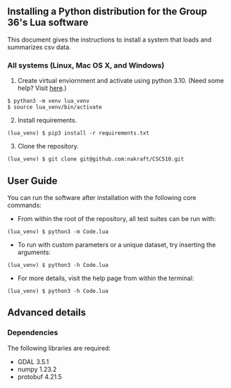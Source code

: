 ## Installing a Python distribution for the Group 36's Lua software 

This document gives the instructions to install a system that loads and summarizes csv data.  

### All systems (Linux, Mac OS X, and Windows)

1. Create virtual enviornment and activate using python 3.10. (Need some help? Visit [here](https://docs.python.org/3/library/venv.html).)

```
$ python3 -m venv lua_venv
$ source lua_venv/bin/activate
```

2. Install requirements. 

```
(lua_venv) $ pip3 install -r requirements.txt
```

3. Clone the repository. 

```
(lua_venv) $ git clone git@github.com:nakraft/CSC510.git
```

## User Guide 

You can run the software after installation with the following core commands: 

- From within the root of the repository, all test suites can be run with: 

```
(lua_venv) $ python3 -m Code.lua
```

- To run with custom parameters or a unique dataset, try inserting the arguments: 

```
(lua_venv) $ python3 -h Code.lua 
```

- For more details, visit the help page from within the terminal: 

```
(lua_venv) $ python3 -h Code.lua 
```

## Advanced details

### Dependencies

The following libraries are required:

  * GDAL 3.5.1
  * numpy 1.23.2
  * protobuf 4.21.5
